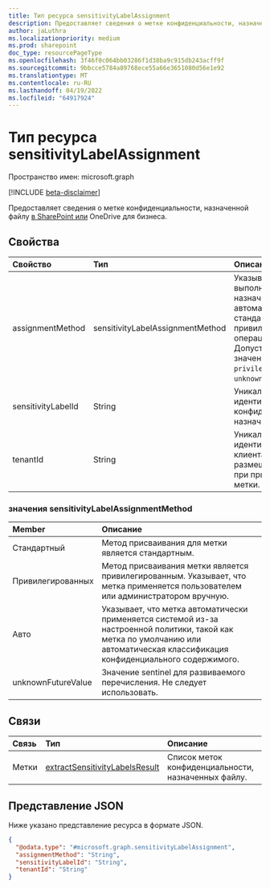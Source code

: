```yaml
---
title: Тип ресурса sensitivityLabelAssignment
description: Предоставляет сведения о метке конфиденциальности, назначенной файлу в SharePoint или OneDrive для бизнеса.
author: jaLuthra
ms.localizationpriority: medium
ms.prod: sharepoint
doc_type: resourcePageType
ms.openlocfilehash: 3f46f0c064bb03286f1d38ba9c915db243acff9f
ms.sourcegitcommit: 9bbcce5784a89768ece55a66e3651080d56e1e92
ms.translationtype: MT
ms.contentlocale: ru-RU
ms.lasthandoff: 04/19/2022
ms.locfileid: "64917924"
---
```

# <a name="sensitivitylabelassignment-resource-type"></a>Тип ресурса sensitivityLabelAssignment

Пространство имен: microsoft.graph

[!INCLUDE [beta-disclaimer](../../includes/beta-disclaimer.md)]

Предоставляет сведения о метке конфиденциальности, назначенной файлу [в SharePoint или](./driveitem.md) OneDrive для бизнеса.

## <a name="properties"></a>Свойства
|Свойство|Тип|Описание|
|:---|:---|:---|
|assignmentMethod|sensitivityLabelAssignmentMethod|Указывает, выполняется ли назначение меток автоматически, как стандартная или привилегированная операция. Допустимые значения: `standard`, `privileged`, `auto`, `unknownFutureValue`.|
|sensitivityLabelId|String|Уникальный идентификатор метки конфиденциальности, назначенной файлу.|
|tenantId|String|Уникальный идентификатор клиента, в котором размещается файл при применении этой метки.|

### <a name="sensitivitylabelassignmentmethod-values"></a>значения sensitivityLabelAssignmentMethod

| Member             | Описание                                    |
|:------------------ |:-----------------------------------------------|
| Стандартный           | Метод присваивания для метки является стандартным.|
| Привилегированных         | Метод присваивания метки является привилегированным. Указывает, что метка применяется пользователем или администратором вручную.|
| Авто               | Указывает, что метка автоматически применяется системой из-за настроенной политики, такой как метка по умолчанию или автоматическая классификация конфиденциального содержимого.|
| unknownFutureValue | Значение sentinel для развиваемого перечисления. Не следует использовать.|

## <a name="relationships"></a>Связи
|Связь|Тип|Описание|
|:---|:---|:---|
|Метки|[extractSensitivityLabelsResult](./extractsensitivitylabelsresult.md)|Список меток конфиденциальности, назначенных файлу.|

## <a name="json-representation"></a>Представление JSON
Ниже указано представление ресурса в формате JSON.
<!-- {
  "blockType": "resource",
  "@odata.type": "microsoft.graph.sensitivityLabelAssignment"
}
-->
``` json
{
  "@odata.type": "#microsoft.graph.sensitivityLabelAssignment",
  "assignmentMethod": "String",
  "sensitivityLabelId": "String",
  "tenantId": "String"
}
```

